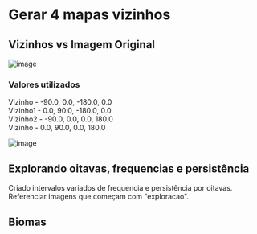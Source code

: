 # Gerar 4 mapas vizinhos

## Vizinhos vs Imagem Original
![image](https://user-images.githubusercontent.com/18286943/170383847-152fb490-f781-4796-8121-d62ce32e24d4.png)

### Valores utilizados

Vizinho - -90.0, 0.0, -180.0, 0.0   
Vizinho1 - 0.0, 90.0, -180.0, 0.0   
Vizinho2 - -90.0, 0.0, 0.0, 180.0   
Vizinho - 0.0, 90.0, 0.0, 180.0  

![image](https://user-images.githubusercontent.com/18286943/170383948-ea36bb0e-bb05-400a-b59f-8742b45b251a.png)

## Explorando oitavas, frequencias e persistência

Criado intervalos variados de frequencia e persistência por oitavas.
Referenciar imagens que começam com "exploracao".

## Biomas
